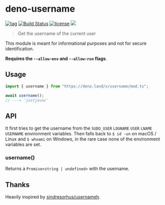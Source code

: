 # deno-username

[![tag](https://img.shields.io/github/release/justjavac/deno-username)](https://github.com/justjavac/deno-username/releases)
[![Build Status](https://github.com/justjavac/deno-username/workflows/ci/badge.svg?branch=master)](https://github.com/justjavac/deno-username/actions)
[![license](https://img.shields.io/github/license/justjavac/deno-username)](https://github.com/justjavac/deno-username/blob/master/LICENSE)
[![](https://img.shields.io/badge/deno-v0.25.0-green.svg)](https://github.com/denoland/deno)

> Get the username of the current user

This module is meant for informational purposes and not for secure identification.

**Requires the `--allow-env` and `--allow-run` flags**.

## Usage

```js
import { username } from "https://deno.land/x/username/mod.ts";

await username();
// ---> 'justjavac'
```

## API

It first tries to get the username from the `SUDO_USER` `LOGNAME` `USER` `LNAME` `USERNAME` environment variables.
Then falls back to `$ id -un` on macOS / Linux and `$ whoami` on Windows, in the rare case none of the environment variables are set.

### username()

Returns a `Promise<string | undefined>` with the username.

## Thanks

Heavily inspired by [sindresorhus/usernameh](https://github.com/sindresorhus/username).
